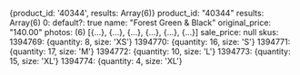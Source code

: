 {product_id: '40344', results: Array(6)}
product_id: "40344"
results: Array(6)
  0:
    default?: true
    name: "Forest Green & Black"
    original_price: "140.00"
    photos: (6) [{…}, {…}, {…}, {…}, {…}, {…}]
    sale_price: null
    skus:
      1394769: {quantity: 8, size: 'XS'}
      1394770: {quantity: 16, size: 'S'}
      1394771: {quantity: 17, size: 'M'}
      1394772: {quantity: 10, size: 'L'}
      1394773: {quantity: 15, size: 'XL'}
      1394774: {quantity: 4, size: 'XL'}